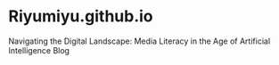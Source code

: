 # Riyumiyu.github.io
Navigating the Digital Landscape: Media Literacy in the Age of Artificial Intelligence Blog
